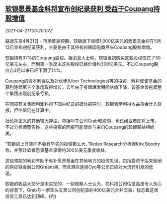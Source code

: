 <!--1618983062000-->
[软银愿景基金料将宣布创纪录获利 受益于Coupang持股增值](https://cn.reuters.com/article/softbank-fund-profit-0421-idCNKBS2C80HP)
------

<div><i>2021-04-21T05:20:07Z</i></div><p>路透东京4月21日 - 市场普遍预期，软银旗下规模1,000亿美元的愿景基金将在5月12日宣布创纪录获利，主要是由于其持有的韩国电商巨头Coupang股权增值。</p><p>软银持有37%的Coupang股权。据消息人士称，软银当初购买这些股权仅花了30亿美元左右，而到第一季度末这些股权已经价值约300亿美元。不过Coupang股价自3月以来已经下滑了14%。</p><p>Coupang的资本利得以及对优步(Uber Technologies)等的投资，料将使该基金的获利连续第三个季度取得增长。去年由于疫情爆发期间估值下降，该基金曾拖累整个集团出现创纪录亏损。</p><p>在回应有关集团利润料创下国内纪录的媒体报导时，软银表示利得收益将会计入财报，但估值仍在计算中。</p><p>社长孙正义的其他较大押注，包括叫车公司Grab和滴滴，也已经或者即将上市。不过分析师警告称，这些投资的回报可能很难与来自Coupang的超额获益相媲美。</p><p>“软银的上升空间不会有早先的投资那么大，”Redex Research分析师Kirk Boodry称，并预计软银愿景基金录得约300亿美元季度收益。</p><p>这些预期的利润有助于弥补愿景基金在其他地方的投资失误，包括投资于后来倒闭的供应链金融公司Greensill，而且酒店连锁Oyo等公司正应对大流行引发的低迷。</p><p>软银的收益大部分是未实现的，一些观察人士认为，在科技公司估值高昂令人忧心的背景下，Grab与一家空头支票公司创纪录的400亿美元合并交易，标志着这类投资工具已达到顶峰。(完)</p>
